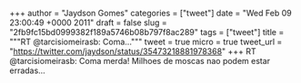 
+++
author = "Jaydson Gomes"
categories = ["tweet"]
date = "Wed Feb 09 23:00:49 +0000 2011"
draft = false
slug = "2fb9fc15bd0999382f189a5746b08b797f8ac289"
tags = ["tweet"]
title = """RT @tarcisiomeirasb: Coma..."""
tweet = true
micro = true
tweet_url = "https://twitter.com/jaydson/status/35473218881978368"
+++
RT @tarcisiomeirasb: Coma merda! Milhoes de moscas nao podem estar erradas…
